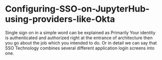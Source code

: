 # Configuring-SSO-on-JupyterHub-using-providers-like-Okta
Single sign on in a simple word can be explained as Primarily Your identity is authenticated and authorized right at the entrance of architecture then you go about the job which you intended to do. Or in detail we can say that SSO Technology combines several different application login screens into one.
